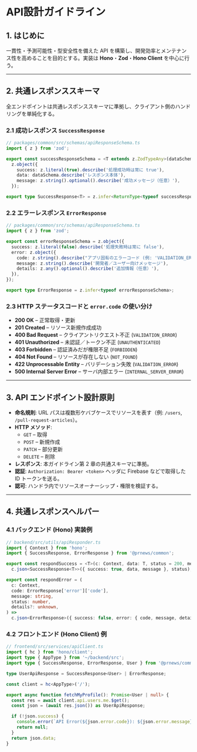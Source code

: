 # API設計ガイドライン

## 1. はじめに

一貫性・予測可能性・型安全性を備えた API を構築し、開発効率とメンテナンス性を高めることを目的とする。実装は **Hono**・**Zod**・**Hono Client** を中心に行う。

---

## 2. 共通レスポンススキーマ

全エンドポイントは共通レスポンススキーマに準拠し、クライアント側のハンドリングを単純化する。

### 2.1 成功レスポンス `SuccessResponse`

```typescript
// packages/common/src/schemas/apiResponseSchema.ts
import { z } from 'zod';

export const successResponseSchema = <T extends z.ZodTypeAny>(dataSchema: T) =>
  z.object({
    success: z.literal(true).describe('処理成功時は常に true'),
    data: dataSchema.describe('レスポンス本体'),
    message: z.string().optional().describe('成功メッセージ（任意）'),
  });

export type SuccessResponse<T> = z.infer<ReturnType<typeof successResponseSchema<T>>>;
```

### 2.2 エラーレスポンス `ErrorResponse`

```typescript
// packages/common/src/schemas/apiResponseSchema.ts
import { z } from 'zod';

export const errorResponseSchema = z.object({
  success: z.literal(false).describe('処理失敗時は常に false'),
  error: z.object({
    code: z.string().describe("アプリ固有のエラーコード (例: 'VALIDATION_ERROR')"),
    message: z.string().describe('開発者／ユーザー向けメッセージ'),
    details: z.any().optional().describe('追加情報（任意）'),
  }),
});

export type ErrorResponse = z.infer<typeof errorResponseSchema>;
```

### 2.3 HTTP ステータスコードと `error.code` の使い分け

- **200 OK** – 正常取得・更新
- **201 Created** – リソース新規作成成功
- **400 Bad Request** – クライアントリクエスト不正 (`VALIDATION_ERROR`)
- **401 Unauthorized** – 未認証／トークン不正 (`UNAUTHENTICATED`)
- **403 Forbidden** – 認証済みだが権限不足 (`FORBIDDEN`)
- **404 Not Found** – リソースが存在しない (`NOT_FOUND`)
- **422 Unprocessable Entity** – バリデーション失敗 (`VALIDATION_ERROR`)
- **500 Internal Server Error** – サーバ内部エラー (`INTERNAL_SERVER_ERROR`)

---

## 3. API エンドポイント設計原則

* **命名規則**: URL パスは複数形ケバブケースでリソースを表す（例: `/users`, `/pull-request-articles`）。
* **HTTP メソッド**:
  * `GET` – 取得
  * `POST` – 新規作成
  * `PATCH` – 部分更新
  * `DELETE` – 削除
* **レスポンス**: 本ガイドライン第 2 章の共通スキーマに準拠。
* **認証**: `Authorization: Bearer <token>` ヘッダに Firebase などで取得した ID トークンを送る。
* **認可**: ハンドラ内でリソースオーナーシップ・権限を検証する。

---

## 4. 共通レスポンスヘルパー

### 4.1 バックエンド (Hono) 実装例

```typescript
// backend/src/utils/apiResponder.ts
import { Context } from 'hono';
import { SuccessResponse, ErrorResponse } from '@prnews/common';

export const respondSuccess = <T>(c: Context, data: T, status = 200, message?: string) =>
  c.json<SuccessResponse<T>>({ success: true, data, message }, status);

export const respondError = (
  c: Context,
  code: ErrorResponse['error']['code'],
  message: string,
  status: number,
  details?: unknown,
) =>
  c.json<ErrorResponse>({ success: false, error: { code, message, details } }, status);
```

### 4.2 フロントエンド (Hono Client) 例

```typescript
// frontend/src/services/apiClient.ts
import { hc } from 'hono/client';
import type { AppType } from '~/backend/src';
import type { SuccessResponse, ErrorResponse, User } from '@prnews/common';

type UserApiResponse = SuccessResponse<User> | ErrorResponse;

const client = hc<AppType>('/');

export async function fetchMyProfile(): Promise<User | null> {
  const res = await client.api.users.me.$get();
  const json = (await res.json()) as UserApiResponse;

  if (!json.success) {
    console.error(`API Error(${json.error.code}): ${json.error.message}`);
    return null;
  }
  return json.data;
}
```

